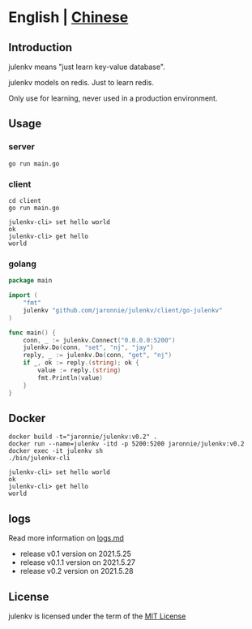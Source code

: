 # English | [Chinese](README-CN.md)

## Introduction

julenkv means "just learn key-value database".

julenkv models on redis. Just to learn redis.

Only use for learning, never used in a production environment.

## Usage

### server

```shell
go run main.go
```

### client

```shell
cd client
go run main.go

julenkv-cli> set hello world
ok
julenkv-cli> get hello
world
```

### golang

```go
package main

import (
	"fmt"
	julenkv "github.com/jaronnie/julenkv/client/go-julenkv"
)

func main() {
	conn, _ := julenkv.Connect("0.0.0.0:5200")
	julenkv.Do(conn, "set", "nj", "jay")
	reply, _ := julenkv.Do(conn, "get", "nj")
	if _, ok := reply.(string); ok {
		value := reply.(string)
		fmt.Println(value)
	}
}
```

## Docker

```shell
docker build -t="jaronnie/julenkv:v0.2" .
docker run --name=julenkv -itd -p 5200:5200 jaronnie/julenkv:v0.2
docker exec -it julenkv sh
./bin/julenkv-cli

julenkv-cli> set hello world 
ok
julenkv-cli> get hello
world
```

## logs

Read more information on [logs.md](logs.md)

* release v0.1 version on 2021.5.25
* release v0.1.1 version on 2021.5.27
* release v0.2 version on 2021.5.28

## License

julenkv is licensed under the term of the [MIT License](https://github.com/jaronnie/julenkv/blob/main/LICENSE)
